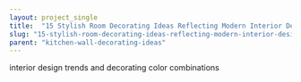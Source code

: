 ```yaml
---
layout: project_single
title:  "15 Stylish Room Decorating Ideas Reflecting Modern Interior Design Trends"
slug: "15-stylish-room-decorating-ideas-reflecting-modern-interior-design-trends"
parent: "kitchen-wall-decorating-ideas"
---
```

interior design trends and decorating color combinations
